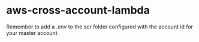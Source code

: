 # aws-cross-account-lambda

Remember to add a .env to the scr folder configured with the account id for your master account
